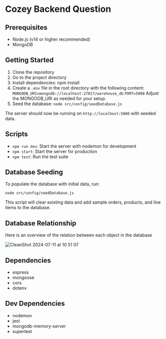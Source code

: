 # Cozey Backend Question

## Prerequisites

- Node.js (v14 or higher recommended)
- MongoDB

## Getting Started

1. Clone the repository
2. Go to the project directory
3. Install dependencies: npm install
4. Create a `.env` file in the root directory with the following content:
   ``MONGODB_URI=mongodb://localhost:27017/warehouse_db``
   ``PORT=5000``
   Adjust the MONGODB_URI as needed for your setup.
5. Seed the database:
   `node src/config/seedDatabase.js`

The server should now be running on `http://localhost:5000` with seeded data.

## Scripts

- `npm run dev`: Start the server with nodemon for development
- `npm start`: Start the server for production
- `npm test`: Run the test suite

## Database Seeding

To populate the database with initial data, run:

`node src/config/seedDatabase.js`

This script will clear existing data and add sample orders, products, and line items to the database.

## Database Relationship
Here is an overview of the relation between each object in the database

![CleanShot 2024-07-11 at 10 51 07](https://github.com/Monsieurwheats/Cozey-Backend-Question/assets/48845407/1d0d1d2f-ea88-40bc-a3cd-d7b9fe0fe7b6)


## Dependencies

- express
- mongoose
- cors
- dotenv

## Dev Dependencies

- nodemon
- jest
- mongodb-memory-server
- supertest

